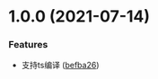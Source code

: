 # 1.0.0 (2021-07-14)


### Features

* 支持ts编译 ([befba26](https://github.com/limengke123/mkTemplate/commit/befba26c0d93c5640dfd9c3fc123f3d3beb98326))




